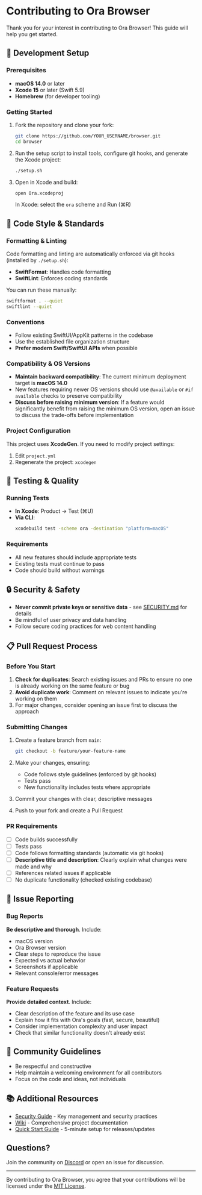 # Contributing to Ora Browser

Thank you for your interest in contributing to Ora Browser! This guide will help you get started.

## 🚀 Development Setup

### Prerequisites

- **macOS 14.0** or later
- **Xcode 15** or later (Swift 5.9)
- **Homebrew** (for developer tooling)

### Getting Started

1. Fork the repository and clone your fork:
   ```bash
   git clone https://github.com/YOUR_USERNAME/browser.git
   cd browser
   ```

2. Run the setup script to install tools, configure git hooks, and generate the Xcode project:
   ```bash
   ./setup.sh
   ```

3. Open in Xcode and build:
   ```bash
   open Ora.xcodeproj
   ```
   In Xcode: select the `ora` scheme and Run (⌘R)

## 📝 Code Style & Standards

### Formatting & Linting

Code formatting and linting are automatically enforced via git hooks (installed by `./setup.sh`):

- **SwiftFormat**: Handles code formatting
- **SwiftLint**: Enforces coding standards

You can run these manually:
```bash
swiftformat . --quiet
swiftlint --quiet
```

### Conventions

- Follow existing SwiftUI/AppKit patterns in the codebase
- Use the established file organization structure
- **Prefer modern Swift/SwiftUI APIs** when possible

### Compatibility & OS Versions

- **Maintain backward compatibility**: The current minimum deployment target is **macOS 14.0**
- New features requiring newer OS versions should use `@available` or `#if available` checks to preserve compatibility
- **Discuss before raising minimum version**: If a feature would significantly benefit from raising the minimum OS version, open an issue to discuss the trade-offs before implementation

### Project Configuration

This project uses **XcodeGen**. If you need to modify project settings:

1. Edit `project.yml`
2. Regenerate the project: `xcodegen`

## 🧪 Testing & Quality

### Running Tests

- **In Xcode**: Product → Test (⌘U)
- **Via CLI**:
  ```bash
  xcodebuild test -scheme ora -destination "platform=macOS"
  ```

### Requirements

- All new features should include appropriate tests
- Existing tests must continue to pass
- Code should build without warnings

## 🔒 Security & Safety

- **Never commit private keys or sensitive data** - see [SECURITY.md](SECURITY.md) for details
- Be mindful of user privacy and data handling
- Follow secure coding practices for web content handling

## 📋 Pull Request Process

### Before You Start

1. **Check for duplicates**: Search existing issues and PRs to ensure no one is already working on the same feature or bug
2. **Avoid duplicate work**: Comment on relevant issues to indicate you're working on them
3. For major changes, consider opening an issue first to discuss the approach

### Submitting Changes

1. Create a feature branch from `main`:
   ```bash
   git checkout -b feature/your-feature-name
   ```

2. Make your changes, ensuring:
   - Code follows style guidelines (enforced by git hooks)
   - Tests pass
   - New functionality includes tests where appropriate

3. Commit your changes with clear, descriptive messages

4. Push to your fork and create a Pull Request

### PR Requirements

- [ ] Code builds successfully
- [ ] Tests pass
- [ ] Code follows formatting standards (automatic via git hooks)
- [ ] **Descriptive title and description**: Clearly explain what changes were made and why
- [ ] References related issues if applicable
- [ ] No duplicate functionality (checked existing codebase)

## 🐛 Issue Reporting

### Bug Reports

**Be descriptive and thorough**. Include:
- macOS version
- Ora Browser version
- Clear steps to reproduce the issue
- Expected vs actual behavior
- Screenshots if applicable
- Relevant console/error messages

### Feature Requests

**Provide detailed context**. Include:
- Clear description of the feature and its use case
- Explain how it fits with Ora's goals (fast, secure, beautiful)
- Consider implementation complexity and user impact
- Check that similar functionality doesn't already exist

## 💬 Community Guidelines

- Be respectful and constructive
- Help maintain a welcoming environment for all contributors
- Focus on the code and ideas, not individuals

## 📚 Additional Resources

- [Security Guide](SECURITY.md) - Key management and security practices
- [Wiki](wiki/) - Comprehensive project documentation
- [Quick Start Guide](wiki/QUICK_START.md) - 5-minute setup for releases/updates

## Questions?

Join the community on [Discord](https://discord.gg/9aZWH52Zjm) or open an issue for discussion.

---

By contributing to Ora Browser, you agree that your contributions will be licensed under the [MIT License](LICENSE.md).